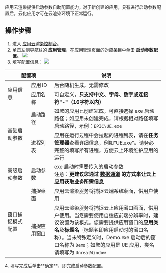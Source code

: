应用云渲染提供启动参数自助配置能力，对于新创建的应用，只有进行启动参数配置后，云化应用才可在云渲染环境下正常运行。

## 操作步骤

1. 进入 [应用云渲染控制台](https://console.cloud.tencent.com/car)。
2. 单击左侧导航栏的 **应用管理**，在应用管理页面的对应条目中单击 **启动参数配置**。
![](https://qcloudimg.tencent-cloud.cn/raw/9f4463a15ec37a26827f176941f9b0fe.png)
3. 填写配置信息：
![](https://qcloudimg.tencent-cloud.cn/raw/546054dd1a7e987e01e610848288c615.png)
<table>
<thead>
<tr>
<th colspan=2>配置项</th>
<th>说明</th>
</tr>
</thead>
<tbody><tr>
<td rowspan=2 width=15%>应用信息</td>
<td width=15%>应用 ID</td>
<td>后台随机生成，无需修改</td>
</tr>
<tr>
<td>应用名称</td>
<td>可自定义，<strong>只支持中文、字母、数字或连接符"-"（16字符以内）</strong></td>
</tr>
<tr>
<td rowspan=2>基础启动参数</td>
<td>启动路径</td>
<td>如您的应用已创建完成，可直接选择 exe 启动路径；如应用未创建完成，请根据相对路径填写启动路径，示例：<code>EPIC\UE.exe</code></td>
</tr>
<tr>
<td>进程列表</td>
<td>应用在运行过程中会拉起的进程列表，请在<b>任务管理器</b>查看详细信息，例如“UE.exe”。请务必完整的填写所有进程，方便云上环境维护应用的运行</td>
</tr>
<tr>
<td>高级启动参数</td>
<td>启动参数</td>
<td>exe 启动时需要传入的启动参数<br>注意：<strong>更建议您通过 <a href="https://cloud.tencent.com/document/product/1162/59252">数据通道</a> 的方式来让云上应用获取业务所需信息</strong></td>
</tr>
<tr>
<td rowspan=2>窗口捕捉模式配置</td>
<td>捕捉桌面</td>
<td>应用云渲染服务将捕捉云端系统桌面，供用户使用</td>
</tr>
<tr>
<td>捕捉应用窗口</td>
<td>应用云渲染服务将捕捉云上应用窗口画面，供用户使用。当您需要使用自适应前端分辨率时，建议设置为该模式。您需要提供应用窗口的<b>应用类名</b>及<b>标题名</b>（标题名即应用启动时的窗口名称）。当未特殊定义时，Demo.exe 启动后的窗口名称为 <code>Demo</code>；如您的应用是 UE 应用，类名请填写为 <code>UnrealWindow</code></td>
</tr>
</tbody></table>
4. 填写完成后单击**确定**，即完成启动参数配置。
